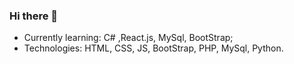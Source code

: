 ### Hi there 👋
- Currently learning: C# ,React.js, MySql, BootStrap;
- Technologies: HTML, CSS, JS, BootStrap, PHP, MySql, Python.
<!--
**Davi-GCL/Davi-GCL** is a ✨ _special_ ✨ repository because its `README.md` (this file) appears on your GitHub profile.

Here are some ideas to get you started:

- 🔭 I’m currently working on ...
- 🌱 I’m currently learning ...
- 👯 I’m looking to collaborate on ...
- 🤔 I’m looking for help with ...
- 💬 Ask me about ...
- 📫 How to reach me: ...
- 😄 Pronouns: ...
- ⚡ Fun fact: ...
-->
